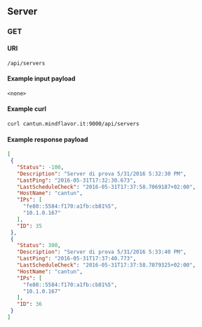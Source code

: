 ## Server

### GET

#### URI

```
/api/servers
```

#### Example input payload

```
<none>
```

#### Example curl

```
curl cantun.mindflavor.it:9000/api/servers
```

#### Example response payload

 ```json
 [
  {
    "Status": -100,
    "Description": "Server di prova 5/31/2016 5:32:30 PM",
    "LastPing": "2016-05-31T17:32:30.673",
    "LastScheduleCheck": "2016-05-31T17:37:58.7069187+02:00",
    "HostName": "cantun",
    "IPs": [
      "fe80::5584:f170:a1fb:cb81%5",
      "10.1.0.167"
    ],
    "ID": 35
  },
  {
    "Status": 300,
    "Description": "Server di prova 5/31/2016 5:33:40 PM",
    "LastPing": "2016-05-31T17:37:40.773",
    "LastScheduleCheck": "2016-05-31T17:37:58.7079325+02:00",
    "HostName": "cantun",
    "IPs": [
      "fe80::5584:f170:a1fb:cb81%5",
      "10.1.0.167"
    ],
    "ID": 36
  }
]
```
